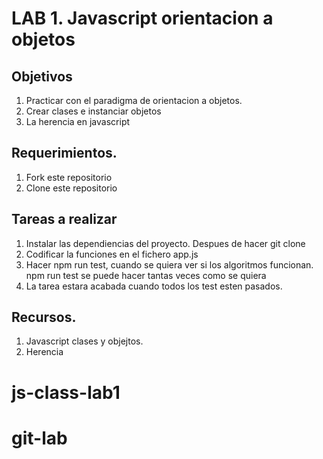 # LAB 1. Javascript orientacion a objetos
## Objetivos
1. Practicar con el paradigma de orientacion a objetos.
2. Crear clases e instanciar objetos
3. La herencia en javascript

## Requerimientos.
1. Fork este repositorio
2. Clone este repositorio

## Tareas a realizar
1. Instalar las dependiencias del proyecto. Despues de hacer git clone
2. Codificar la funciones en el fichero app.js
3. Hacer npm run test, cuando se quiera ver si los algoritmos funcionan. npm run test se puede hacer tantas veces como se quiera
4. La tarea estara acabada cuando todos los test esten pasados.

## Recursos.
1. Javascript clases y objejtos. 
2. Herencia





# js-class-lab1
# git-lab
